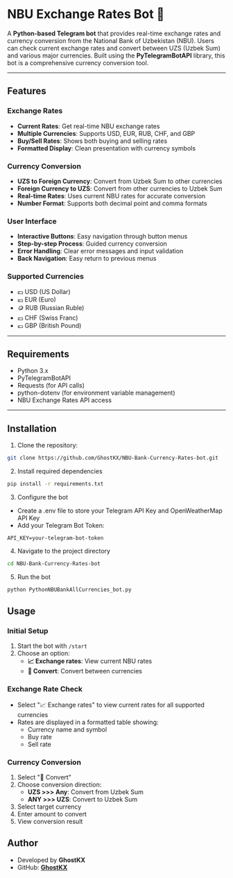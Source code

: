 # NBU Exchange Rates Bot 🏦

A **Python-based Telegram bot** that provides real-time exchange rates and currency conversion from the National Bank of Uzbekistan (NBU). Users can check current exchange rates and convert between UZS (Uzbek Sum) and various major currencies. Built using the **PyTelegramBotAPI** library, this bot is a comprehensive currency conversion tool.

---

## Features

### Exchange Rates
- **Current Rates**: Get real-time NBU exchange rates
- **Multiple Currencies**: Supports USD, EUR, RUB, CHF, and GBP
- **Buy/Sell Rates**: Shows both buying and selling rates
- **Formatted Display**: Clean presentation with currency symbols

### Currency Conversion
- **UZS to Foreign Currency**: Convert from Uzbek Sum to other currencies
- **Foreign Currency to UZS**: Convert from other currencies to Uzbek Sum
- **Real-time Rates**: Uses current NBU rates for accurate conversion
- **Number Format**: Supports both decimal point and comma formats

### User Interface
- **Interactive Buttons**: Easy navigation through button menus
- **Step-by-step Process**: Guided currency conversion
- **Error Handling**: Clear error messages and input validation
- **Back Navigation**: Easy return to previous menus

### Supported Currencies
- 💵 USD (US Dollar)
- 💶 EUR (Euro)
- 🪙 RUB (Russian Ruble)
- 💴 CHF (Swiss Franc)
- 💷 GBP (British Pound)

---

## Requirements

- Python 3.x
- PyTelegramBotAPI
- Requests (for API calls)
- python-dotenv (for environment variable management)
- NBU Exchange Rates API access

---

## Installation

1. Clone the repository:
```bash
git clone https://github.com/GhostKX/NBU-Bank-Currency-Rates-bot.git
```

2. Install required dependencies
```bash
pip install -r requirements.txt
```

3. Configure the bot

- Create a .env file to store your Telegram API Key and OpenWeatherMap API Key
- Add your Telegram Bot Token:

```
API_KEY=your-telegram-bot-token
```

4. Navigate to the project directory
```bash
cd NBU-Bank-Currency-Rates-bot
```

5. Run the bot
```bash
python PythonNBUBankAllCurrencies_bot.py
```

## Usage

### Initial Setup
1. Start the bot with `/start`
2. Choose an option:
   - **📈 Exchange rates**: View current NBU rates
   - **💸 Convert**: Convert between currencies


### Exchange Rate Check
- Select "📈 Exchange rates" to view current rates for all supported currencies
- Rates are displayed in a formatted table showing:
  - Currency name and symbol
  - Buy rate
  - Sell rate


### Currency Conversion
1. Select "💸 Convert"
2. Choose conversion direction:
   - **UZS >>> Any**: Convert from Uzbek Sum
   - **ANY >>> UZS**: Convert to Uzbek Sum
3. Select target currency
4. Enter amount to convert
5. View conversion result


## Author

- Developed by **GhostKX**
- GitHub: **[GhostKX](https://github.com/GhostKX/NBU-Bank-Currency-Rates-bot)**